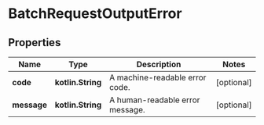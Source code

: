 
# BatchRequestOutputError

## Properties
| Name | Type | Description | Notes |
| ------------ | ------------- | ------------- | ------------- |
| **code** | **kotlin.String** | A machine-readable error code. |  [optional] |
| **message** | **kotlin.String** | A human-readable error message. |  [optional] |




